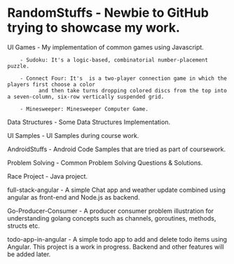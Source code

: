 RandomStuffs - Newbie to GitHub trying to showcase my work.
==========================================================

UI Games - My implementation of common games using Javascript.

        - Sudoku: It's a logic-based, combinatorial number-placement puzzle.

        - Connect Four: It's  is a two-player connection game in which the players first choose a color
              and then take turns dropping colored discs from the top into a seven-column, six-row vertically suspended grid. 

        - Minesweeper: Minesweeper Computer Game.

Data Structures - Some Data Structures Implementation.

UI Samples - UI Samples during course work.

AndroidStuffs - Android Code Samples that are tried as part of coursework.

Problem Solving - Common Problem Solving Questions & Solutions.

Race Project - Java project.

full-stack-angular - A simple Chat app and weather update combined using angular as front-end and Node.js as backend.

Go-Producer-Consumer - A producer consumer problem illustration for understanding golang concepts such as channels, goroutines, methods, structs etc.

todo-app-in-angular - A simple todo app to add and delete todo items using Angular. This project is a work in progress. Backend and other features will be added later.
